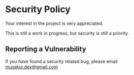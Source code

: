 # Security Policy

Your interest in the project is very appreciated.

This is still a work in progress, but security is still a priority.

## Reporting a Vulnerability

If you have found a security related bug, please email musakui.dev@gmail.com
